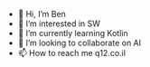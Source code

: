 - 👋 Hi, I’m Ben
- 👀 I’m interested in SW
- 🌱 I’m currently learning Kotlin
- 💞️ I’m looking to collaborate on AI
- 📫 How to reach me q12.co.il

<!---
cue12/cue12 is a ✨ special ✨ repository because its `README.md` (this file) appears on your GitHub profile.
You can click the Preview link to take a look at your changes.
--->
